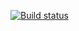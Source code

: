 [![Build status](https://ci.appveyor.com/api/projects/status/xy8gnql7w9l1wbnl?svg=true)](https://ci.appveyor.com/project/OlegBirykov/ajs-8-3)
